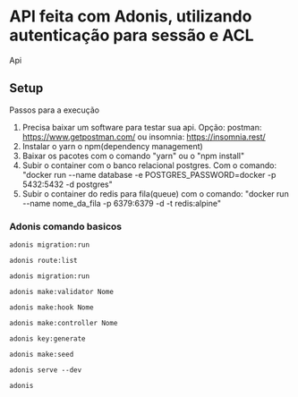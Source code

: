 # API feita com Adonis, utilizando autenticação para sessão e ACL

Api

## Setup

Passos para a execução

1. Precisa baixar um software para testar sua api. Opção: postman: https://www.getpostman.com/ ou insomnia: https://insomnia.rest/
2. Instalar o yarn o npm(dependency management)
3. Baixar os pacotes com o comando "yarn" ou o "npm install"
4. Subir o container com o banco relacional postgres. Com o comando: "docker run --name database -e POSTGRES_PASSWORD=docker -p 5432:5432 -d postgres"
5. Subir o container do redis para fila(queue) com o comando: "docker run --name nome_da_fila -p 6379:6379 -d -t redis:alpine"

### Adonis comando basicos

```
adonis migration:run
```

```
adonis route:list
```

```
adonis migration:run
```

```
adonis make:validator Nome
```

```
adonis make:hook Nome
```

```
adonis make:controller Nome
```

```
adonis key:generate
```

```
adonis make:seed
```

```
adonis serve --dev
```

```Aparecere mais comandos
adonis
```
